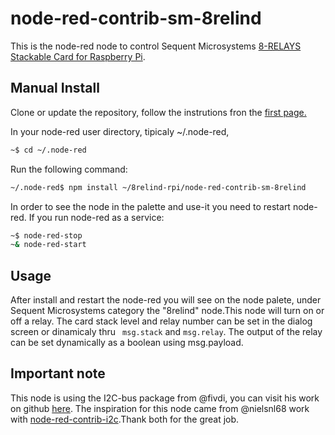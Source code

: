 # node-red-contrib-sm-8relind

This is the node-red node to control Sequent Microsystems [8-RELAYS Stackable Card for Raspberry Pi](https://sequentmicrosystems.com/collections/all-io-cards/products/raspberry-pi-relays-stackable-card/).

## Manual Install

Clone or update the repository, follow the instrutions fron the [first page.](https://github.com/SequentMicrosystems/8relind-rpi)

In your node-red user directory, tipicaly ~/.node-red,

```bash
~$ cd ~/.node-red
```

Run the following command:

```bash
~/.node-red$ npm install ~/8relind-rpi/node-red-contrib-sm-8relind
```

In order to see the node in the palette and use-it you need to restart node-red. If you run node-red as a service:
 ```bash
 ~$ node-red-stop
 ~& node-red-start
 ```

## Usage

After install and restart the node-red you will see on the node palete, under Sequent Microsystems category the "8relind" node.This node will turn on or off a relay. 
The card stack level and relay number can be set in the dialog screen or dinamicaly thru ``` msg.stack``` and ``` msg.relay ```. The output of the relay can be set dynamically as a boolean using msg.payload.

## Important note

This node is using the I2C-bus package from @fivdi, you can visit his work on github [here](https://github.com/fivdi/i2c-bus). 
The inspiration for this node came from @nielsnl68 work with [node-red-contrib-i2c](https://github.com/nielsnl68/node-red-contrib-i2c).Thank both for the great job.
